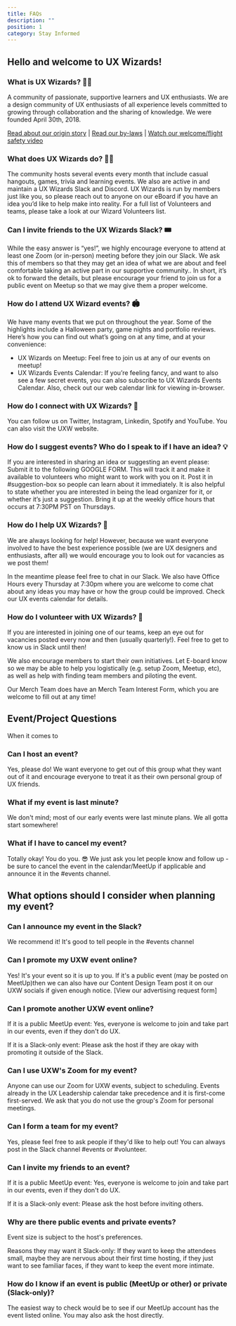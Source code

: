 ```yaml
---
title: FAQs
description: ""
position: 1
category: Stay Informed
---
```


## Hello and welcome to UX Wizards!

### What is UX Wizards? 🧙🏽

<alert>
A community of passionate, supportive learners and UX enthusiasts.
</alert>
We are a design community of UX enthusiasts of all experience levels committed to growing through collaboration and the sharing of knowledge. We were founded April 30th, 2018.

[Read about our origin story]() | [Read our by-laws]() | [Watch our welcome/flight safety video]()

### What does UX Wizards do? 👩‍💻

The community hosts several events every month that include casual hangouts, games, trivia and learning events. We also are active in and maintain a UX Wizards Slack and Discord. UX Wizards is run by members just like you, so please reach out to anyone on our eBoard if you have an idea you’d like to help make into reality. For a full list of Volunteers and teams, please take a look at our Wizard Volunteers list.

### Can I invite friends to the UX Wizards Slack? 🎟️

While the easy answer is “yes!”, we highly encourage everyone to attend at least one Zoom (or in-person) meeting before they join our Slack. We ask this of members so that they may get an idea of what we are about and feel comfortable taking an active part in our supportive community.. In short, it’s ok to forward the details, but please encourage your friend to join us for a public event on Meetup so that we may give them a proper welcome.

### How do I attend UX Wizard events? 🏟️

We have many events that we put on throughout the year. Some of the highlights include a Halloween party, game nights and portfolio reviews. Here’s how you can find out what’s going on at any time, and at your convenience:

- UX Wizards on Meetup: Feel free to join us at any of our events on meetup!
- UX Wizards Events Calendar: If you’re feeling fancy, and want to also see a few secret events, you can also subscribe to UX Wizards Events Calendar. Also, check out our web calendar link for viewing in-browser.

### How do I connect with UX Wizards? 🐬

You can follow us on Twitter, Instagram, Linkedin, Spotify and YouTube. You can also visit the UXW website.

### How do I suggest events? Who do I speak to if I have an idea? 💡

If you are interested in sharing an idea or suggesting an event please:
Submit it to the following GOOGLE FORM. This will track it and make it available to volunteers who might want to work with you on it.
Post it in #suggestion-box so people can learn about it immediately. It is also helpful to state whether you are interested in being the lead organizer for it, or whether it’s just a suggestion.
Bring it up at the weekly office hours that occurs at 7:30PM PST on Thursdays.

### How do I help UX Wizards? 💪

We are always looking for help! However, because we want everyone involved to have the best experience possible (we are UX designers and enthusiasts, after all) we would encourage you to look out for vacancies as we post them!

In the meantime please feel free to chat in our Slack. We also have Office Hours every Thursday at 7:30pm where you are welcome to come chat about any ideas you may have or how the group could be improved. Check our UX events calendar for details.

### How do I volunteer with UX Wizards? 🔨

If you are interested in joining one of our teams, keep an eye out for vacancies posted every now and then (usually quarterly!). Feel free to get to know us in Slack until then!

We also encourage members to start their own initiatives. Let E-board know so we may be able to help you logistically (e.g. setup Zoom, Meetup, etc), as well as help with finding team members and piloting the event.

Our Merch Team does have an Merch Team Interest Form, which you are welcome to fill out at any time!

## Event/Project Questions

When it comes to 

### Can I host an event? 
Yes, please do! We want everyone to get out of this group what they want out of it and encourage everyone to treat it as their own personal group of UX friends.

### What if my event is last minute?
We don't mind; most of our early events were last minute plans. We all gotta start somewhere!

### What if I have to cancel my event?
Totally okay! You do you. 😎 We just ask you let people know and follow up - be sure to cancel the event in the calendar/MeetUp if applicable and announce it in the #events channel.

## What options should I consider when planning my event?


### Can I announce my event in the Slack?
We recommend it! It's good to tell people in the #events channel

### Can I promote my UXW event online?
Yes! It's your event so it is up to you. If it's a public event (may be posted on MeetUp)then we can also have our Content Design Team post it on our UXW socials if given enough notice. [View our advertising request form]

### Can I promote another UXW event online?
If it is a public MeetUp event: Yes, everyone is welcome to join and take part in our events, even if they don't do UX.

If it is a Slack-only event: Please ask the host if they are okay with promoting it outside of the Slack.

### Can I use UXW's Zoom for my event?
Anyone can use our Zoom for UXW events, subject to scheduling. Events already in the UX Leadership calendar take precedence and it is first-come first-served. We ask that you do not use the group's Zoom for personal meetings.

### Can I form a team for my event?
Yes, please feel free to ask people if they'd like to help out! You can always post in the Slack channel #events or #volunteer.

### Can I invite my friends to an event?
If it is a public MeetUp event: Yes, everyone is welcome to join and take part in our events, even if they don't do UX.

If it is a Slack-only event: Please ask the host before inviting others. 

### Why are there public events and private events?
Event size is subject to the host's preferences.

Reasons they may want it Slack-only: If they want to keep the attendees small, maybe they are nervous about their first time hosting, if they just want to see familiar faces, if they want to keep the event more intimate.

### How do I know if an event is public (MeetUp or other) or private (Slack-only)?
The easiest way to check would be to see if our MeetUp account has the event listed online. You may also ask the host directly.